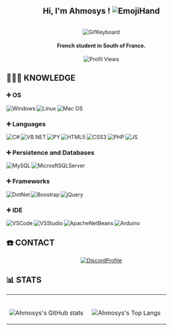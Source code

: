 <div align="center">
  <h2>Hi, I'm Ahmosys !&nbsp;<img alt="EmojiHand" src="https://i.ibb.co/FHCqh3C/waves.gif"/></h2>
  <br />
  <img alt="GifKeyboard" src="https://i.imgur.com/cCkkF0d.gif" />
  <h4>French student in South of France.</h4>
  
  ![Profil Views](https://komarev.com/ghpvc/?username=ahmosys&style=flat-square&color=lightgrey)
  
</div>

## 👨🏼‍💻 KNOWLEDGE
### ➕ OS
<img align="left" alt="Windows" src="https://img.shields.io/badge/Windows-0078D6?style=for-the-badge&logo=windows&logoColor=white" />
<img align="left" alt="Linux" src="https://img.shields.io/badge/Linux-FCC624?style=for-the-badge&logo=linux&logoColor=black" />
<img align="left" alt="Mac OS" src="https://img.shields.io/badge/mac%20os-000000?style=for-the-badge&logo=apple&logoColor=white" />

<br />


### ➕ Languages
<img align="left" alt="C#" src="https://img.shields.io/badge/C%23-239120?style=for-the-badge&logo=c-sharp&logoColor=white" />
<img align="left" alt="VB.NET" src="https://img.shields.io/badge/VB.NET-6B4683?style=for-the-badge&logo=microsoft&logoColor=white" />
<img align="left" alt="PY" src="https://img.shields.io/badge/Python-3776AB?style=for-the-badge&logo=python&logoColor=white" />
<img align="left" alt="HTML5" src="https://img.shields.io/badge/HTML5-E34F26?style=for-the-badge&logo=html5&logoColor=white" />
<img align="left" alt="CSS3" src="https://img.shields.io/badge/CSS3-1572B6?style=for-the-badge&logo=css3&logoColor=white" />
<img align="left" alt="PHP" src="https://img.shields.io/badge/PHP-777BB4?style=for-the-badge&logo=php&logoColor=white" />
<img align="left" alt="JS" src="https://img.shields.io/badge/JavaScript-323330?style=for-the-badge&logo=javascript&logoColor=F7DF1E" />

<br />


### ➕ Persistence and Databases
<img align="left" alt="MySQL" src="https://img.shields.io/badge/MySQL-00000F?style=for-the-badge&logo=mysql&logoColor=white" />
<img align="left" alt="MicrosftSQLServer" src="https://img.shields.io/badge/Microsoft%20SQL%20Server-CC2927?style=for-the-badge&logo=microsoft%20sql%20server&logoColor=white" />

<br />


### ➕ Frameworks
<img align="left" alt="DotNet" src="https://img.shields.io/badge/.NET-512BD4?style=for-the-badge&logo=dotnet&logoColor=white" />
<img align="left" alt="Boostrap" src="https://img.shields.io/badge/Bootstrap-563D7C?style=for-the-badge&logo=bootstrap&logoColor=white" />
<img align="left" alt="jQuery" src="https://img.shields.io/badge/jquery-0769ad?style=for-the-badge&logo=jquery&logoColor=white" />

<br />


### ➕ IDE
<img align="left" alt="VSCode" src="https://img.shields.io/badge/Visual_Studio_Code-0078D4?style=for-the-badge&logo=visual%20studio%20code&logoColor=white" />
<img align="left" alt="VSStudio" src="https://img.shields.io/badge/Visual_Studio-5C2D91?style=for-the-badge&logo=visual%20studio&logoColor=white" />
<img align="left" alt="ApacheNetBeans" src="https://img.shields.io/badge/Apache_NetBeans_IDE-239120?style=for-the-badge&logo=apache%20netbeans%20ide&logoColor=white" /><img align="left" alt="Arduino" src="https://img.shields.io/badge/Arduino_IDE-00979D?style=for-the-badge&logo=arduino&logoColor=white" />

<br />


## ☎️ CONTACT
<div align="center">
  <a href="https://discord.com/users/283954969416302592" targer="_blank" />
    <img alt="DiscordProfile" src="https://lanyard.cnrad.dev/api/283954969416302592?theme=black" />
  </a>
</div>

## 📊 STATS
<table width="100%" align="center"> 
  <tr>
  <td width="50%" align="center">
      
<br /> ![Ahmosys's GitHub stats](https://github-readme-stats.vercel.app/api?username=ahmosys&show_icons=true&theme=graywhite)
  </td>
    <td width="50%" align="center">
      
<br /> ![Ahmosys's Top Langs](https://github-readme-stats.vercel.app/api/top-langs/?username=ahmosys&show_icons=true&theme=graywhite&layout=compact)
  </td>
 </table>
